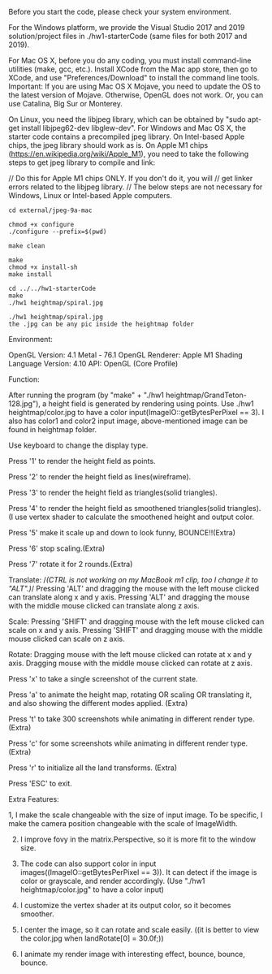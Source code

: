 Before you start the code, please check your system environment.

For the Windows platform, we provide the Visual Studio 2017 and 2019 solution/project files in ./hw1-starterCode (same files for both 2017 and 2019).

For Mac OS X, before you do any coding, you must install command-line utilities (make, gcc, etc.). Install XCode from the Mac app store, then go to XCode, and use "Preferences/Download" to install the command line tools. Important: If you are using Mac OS X Mojave, you need to update the OS to the latest version of Mojave. Otherwise, OpenGL does not work. Or, you can use Catalina, Big Sur or Monterey.

On Linux, you need the libjpeg library, which can be obtained by "sudo apt-get install libjpeg62-dev libglew-dev". For Windows and Mac OS X, the starter code contains a precompiled jpeg library. On Intel-based Apple chips, the jpeg library should work as is. On Apple M1 chips (https://en.wikipedia.org/wiki/Apple_M1), you need to take the following steps to get jpeg library to compile and link:

// Do this for Apple M1 chips ONLY. If you don't do it, you will
// get linker errors related to the libjpeg library.
// The below steps are not necessary for Windows, Linux or Intel-based Apple computers.
```
cd external/jpeg-9a-mac

chmod +x configure
./configure --prefix=$(pwd)

make clean

make
chmod +x install-sh
make install

cd ../../hw1-starterCode
make
./hw1 heightmap/spiral.jpg

```
```
./hw1 heightmap/spiral.jpg
the .jpg can be any pic inside the heightmap folder
```


Environment:

OpenGL Version: 4.1 Metal - 76.1
OpenGL Renderer: Apple M1
Shading Language Version: 4.10
API: OpenGL (Core Profile)


Function:

After running the program (by "make" + "./hw1 heightmap/GrandTeton-128.jpg"), a height field is generated by rendering using points.
Use ./hw1 heightmap/color.jpg to have a color input(ImageIO::getBytesPerPixel == 3).
I also has color1 and color2 input image, above-mentioned image can be found in heightmap folder.

Use keyboard to change the display type.

Press '1' to render the height field as points.

Press '2' to render the height field as lines(wireframe).

Press '3' to render the height field as triangles(solid triangles).

Press '4' to render the height field as smoothened triangles(solid triangles). (I use vertex shader to calculate the smoothened height and output color.

Press '5' make it scale up and down to look funny, BOUNCE!!(Extra)

Press '6' stop scaling.(Extra)

Press '7' rotate it for 2 rounds.(Extra)

Translate: /*(CTRL is not working on my MacBook m1 clip, too I change it to "ALT".)*/
Pressing 'ALT' and dragging the mouse with the left mouse clicked can translate along x and y axis. 
Pressing 'ALT' and dragging the mouse with the middle mouse clicked can translate along z axis. 

Scale: 
Pressing 'SHIFT' and dragging mouse with the left mouse clicked can scale on x and y axis.
Pressing 'SHIFT' and dragging mouse with the middle mouse clicked can scale on z axis.

Rotate: 
Dragging mouse with the left mouse clicked can rotate at x and y axis.
Dragging mouse with the middle mouse clicked can rotate at z axis.

Press 'x' to take a single screenshot of the current state.

Press 'a' to animate the height map, rotating OR scaling OR translating it, and also showing the different modes applied. (Extra)

Press 't' to take 300 screenshots while animating in different render type. (Extra)

Press 'c' for some screenshots while animating in different render type. (Extra)

Press 'r' to initialize all the land transforms. (Extra)

Press 'ESC' to exit.


Extra Features:

1, I make the scale changeable with the size of input image.
To be specific, I make the camera position changeable with the scale of ImageWidth.

2. I improve fovy in the matrix.Perspective, so it is more fit to the window size.

3. The code can also support color in input images((ImageIO::getBytesPerPixel == 3)). 
It can detect if the image is color or grayscale, and render accordingly.
(Use "./hw1 heightmap/color.jpg" to have a color input)

4. I customize the vertex shader at its output color, so it becomes smoother.

5. I center the image, so it can rotate and scale easily.
((it is better to view the color.jpg when landRotate[0] = 30.0f;))

6. I animate my render image with interesting effect, bounce, bounce, bounce.
